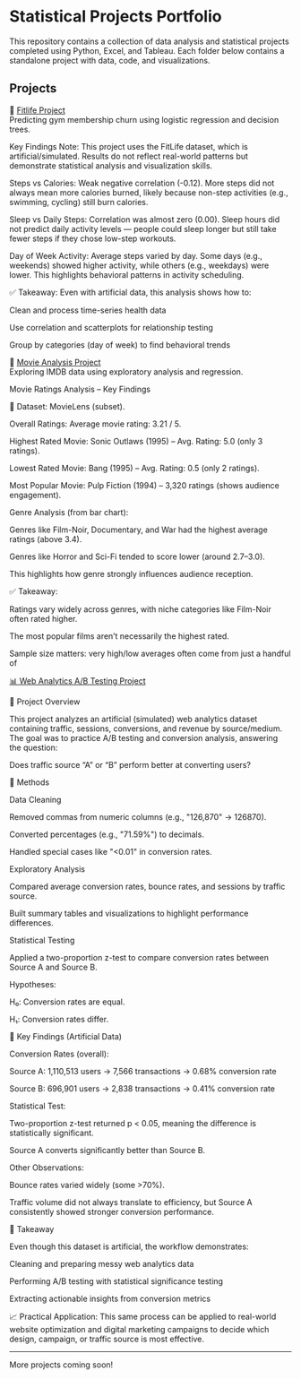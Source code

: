 # Statistical Projects Portfolio

This repository contains a collection of data analysis and statistical projects completed using Python, Excel, and Tableau. Each folder below contains a standalone project with data, code, and visualizations.

## Projects

🔹 [Fitlife Project](https://github.com/Eriyon24/statistical-projects-README.md/blob/main/Fitlife.ipynb)  
Predicting gym membership churn using logistic regression and decision trees.

Key Findings
Note: This project uses the FitLife dataset, which is artificial/simulated. Results do not reflect real-world patterns but demonstrate statistical analysis and visualization skills.

Steps vs Calories:
Weak negative correlation (-0.12). More steps did not always mean more calories burned, likely because non-step activities (e.g., swimming, cycling) still burn calories.

Sleep vs Daily Steps:
Correlation was almost zero (0.00). Sleep hours did not predict daily activity levels — people could sleep longer but still take fewer steps if they chose low-step workouts.

Day of Week Activity:
Average steps varied by day. Some days (e.g., weekends) showed higher activity, while others (e.g., weekdays) were lower. This highlights behavioral patterns in activity scheduling.

✅ Takeaway:
Even with artificial data, this analysis shows how to:

Clean and process time-series health data

Use correlation and scatterplots for relationship testing

Group by categories (day of week) to find behavioral trends



🔹 [Movie Analysis Project](https://github.com/Eriyon24/statistical-projects-README.md/blob/main/Movie_Project.ipynb)  
Exploring IMDB data using exploratory analysis and regression.

Movie Ratings Analysis – Key Findings

📌 Dataset: MovieLens (subset).

Overall Ratings:
Average movie rating: 3.21 / 5.

Highest Rated Movie: Sonic Outlaws (1995) – Avg. Rating: 5.0 (only 3 ratings).

Lowest Rated Movie: Bang (1995) – Avg. Rating: 0.5 (only 2 ratings).

Most Popular Movie: Pulp Fiction (1994) – 3,320 ratings (shows audience engagement).

Genre Analysis (from bar chart):

Genres like Film-Noir, Documentary, and War had the highest average ratings (above 3.4).

Genres like Horror and Sci-Fi tended to score lower (around 2.7–3.0).

This highlights how genre strongly influences audience reception.

✅ Takeaway:

Ratings vary widely across genres, with niche categories like Film-Noir often rated higher.

The most popular films aren’t necessarily the highest rated.

Sample size matters: very high/low averages often come from just a handful of










[📊 Web Analytics A/B Testing Project](https://github.com/Eriyon24/statistical-projects-README.md/blob/main/Web%20Analytics.ipynb)  

🔹 Project Overview

This project analyzes an artificial (simulated) web analytics dataset containing traffic, sessions, conversions, and revenue by source/medium.
The goal was to practice A/B testing and conversion analysis, answering the question:

Does traffic source “A” or “B” perform better at converting users?

🔹 Methods

Data Cleaning

Removed commas from numeric columns (e.g., "126,870" → 126870).

Converted percentages (e.g., "71.59%") to decimals.

Handled special cases like "<0.01" in conversion rates.

Exploratory Analysis

Compared average conversion rates, bounce rates, and sessions by traffic source.

Built summary tables and visualizations to highlight performance differences.

Statistical Testing

Applied a two-proportion z-test to compare conversion rates between Source A and Source B.

Hypotheses:

H₀: Conversion rates are equal.

H₁: Conversion rates differ.

🔹 Key Findings (Artificial Data)

Conversion Rates (overall):

Source A: 1,110,513 users → 7,566 transactions → 0.68% conversion rate

Source B: 696,901 users → 2,838 transactions → 0.41% conversion rate

Statistical Test:

Two-proportion z-test returned p < 0.05, meaning the difference is statistically significant.

Source A converts significantly better than Source B.

Other Observations:

Bounce rates varied widely (some >70%).

Traffic volume did not always translate to efficiency, but Source A consistently showed stronger conversion performance.

🔹 Takeaway

Even though this dataset is artificial, the workflow demonstrates:

Cleaning and preparing messy web analytics data

Performing A/B testing with statistical significance testing

Extracting actionable insights from conversion metrics

📈 Practical Application: This same process can be applied to real-world website optimization and digital marketing campaigns to decide which design, campaign, or traffic source is most effective.

---

More projects coming soon!
